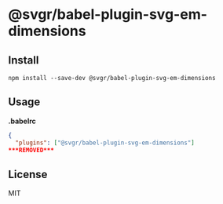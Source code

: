 # @svgr/babel-plugin-svg-em-dimensions

## Install

```
npm install --save-dev @svgr/babel-plugin-svg-em-dimensions
```

## Usage

**.babelrc**

```json
{
  "plugins": ["@svgr/babel-plugin-svg-em-dimensions"]
***REMOVED***
```

## License

MIT
